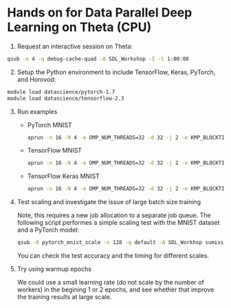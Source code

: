 # Hands on for Data Parallel Deep Learning on Theta (CPU)

1. Request an interactive session on Theta:
```bash
qsub -n 4 -q debug-cache-quad -A SDL_Workshop -I -t 1:00:00
```

2. Setup the Python environment to include TensorFlow, Keras, PyTorch, and Horovod:
```bash
module load datascience/pytorch-1.7
module load datascience/tensorflow-2.3
```

3. Run examples
   - PyTorch MNIST
     ```bash
     aprun -n 16 -N 4 -e OMP_NUM_THREADS=32 -d 32 -j 2 -e KMP_BLOCKTIME=0 -cc depth python pytorch_mnist.py --device cpu
     ```
    
   - TensorFlow MNIST
     ```bash
     aprun -n 16 -N 4 -e OMP_NUM_THREADS=32 -d 32 -j 2 -e KMP_BLOCKTIME=0 -cc depth python tensorflow2_mnist.py --device cpu
     ```
    
   - TensorFlow Keras MNIST
     ```bash
     aprun -n 16 -N 4 -e OMP_NUM_THREADS=32 -d 32 -j 2 -e KMP_BLOCKTIME=0 -cc depth python tensorflow2_keras_mnist.py --device cpu
     ```

4. Test scaling and investigate the issue of large batch size training

    Note, this requires a new job allocation to a separate job queue. The following script performes a simple scaling test with the MNIST dataset and a PyTorch model:
    ```bash
    qsub -O pytorch_mnist_scale -n 128 -q default -A SDL_Workhop sumissions/theta/qsub_pytorch_mnist_scale.sh
    ```
    You can check the test accuracy and the timing for different scales. 

5. Try using warmup epochs

    We could use a small learning rate (do not scale by the number of workers) in the begining 1 or 2 epochs, and see whether that improve the training results at large scale.
